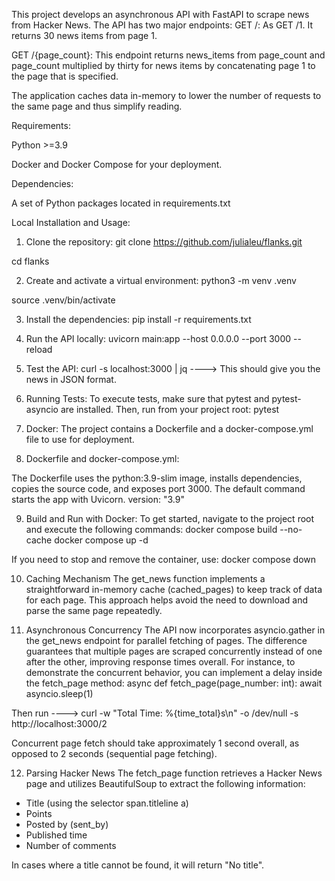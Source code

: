 
This project develops an asynchronous API with FastAPI to scrape news from Hacker News. The API has two major endpoints:
GET /: As GET /1. It returns 30 news items from page 1.

GET /{page_count}: This endpoint returns news_items from page_count and page_count multiplied by thirty for news items by concatenating page 1 to the page that is specified.

The application caches data in-memory to lower the number of requests to the same page and thus simplify reading.

Requirements:

Python >=3.9

Docker and Docker Compose for your deployment.

Dependencies:

A set of Python packages located in requirements.txt

Local Installation and Usage:

1. Clone the repository:
git clone https://github.com/julialeu/flanks.git

cd flanks

2. Create and activate a virtual environment:
python3 -m venv .venv

source .venv/bin/activate

3. Install the dependencies:
pip install -r requirements.txt

4. Run the API locally:
uvicorn main:app --host 0.0.0.0 --port 3000 --reload

5. Test the API:
curl -s localhost:3000 | jq ----> This should give you the news in JSON format.

6. Running Tests: To execute tests, make sure that pytest and pytest-asyncio are installed. Then, run from your project root:
pytest

7. Docker: The project contains a Dockerfile and a docker-compose.yml file to use for deployment.

8. Dockerfile and docker-compose.yml:

The Dockerfile uses the python:3.9-slim image, installs dependencies, copies the source code, and exposes port 3000. The default command starts the app with Uvicorn.
version: "3.9"

9. Build and Run with Docker:
To get started, navigate to the project root and execute the following commands:
docker compose build --no-cache
docker compose up -d

If you need to stop and remove the container, use:
docker compose down

10. Caching Mechanism
The get_news function implements a straightforward in-memory cache (cached_pages) to keep track of data for each page. This approach helps avoid the need to download and parse the same page repeatedly.

11. Asynchronous Concurrency
The API now incorporates asyncio.gather in the get_news endpoint for parallel fetching of pages. The difference guarantees that multiple pages are scraped concurrently instead of one after the other, improving response times overall.
For instance, to demonstrate the concurrent behavior, you can implement a delay inside the fetch_page method:
async def fetch_page(page_number: int):
    await asyncio.sleep(1) 

Then run ----> curl -w "Total Time: %{time_total}s\n" -o /dev/null -s http://localhost:3000/2

Concurrent page fetch should take approximately 1 second overall, as opposed to 2 seconds (sequential page fetching).

12. Parsing Hacker News
The fetch_page function retrieves a Hacker News page and utilizes BeautifulSoup to extract the following information:

- Title (using the selector span.titleline a)
- Points
- Posted by (sent_by)
- Published time
- Number of comments

In cases where a title cannot be found, it will return "No title".










